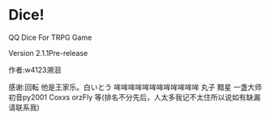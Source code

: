 # Dice!
QQ Dice For TRPG Game

Version 2.1.1Pre-release

作者:w4123溯洄

感谢:回転 他是王家乐。白いとう 哞哞哞哞哞哞哞哞哞哞哞哞 丸子 黯星 一盏大师 初音py2001 Coxxs orzFly 等(排名不分先后，人太多我记不太住所以说如有缺漏请联系我)
